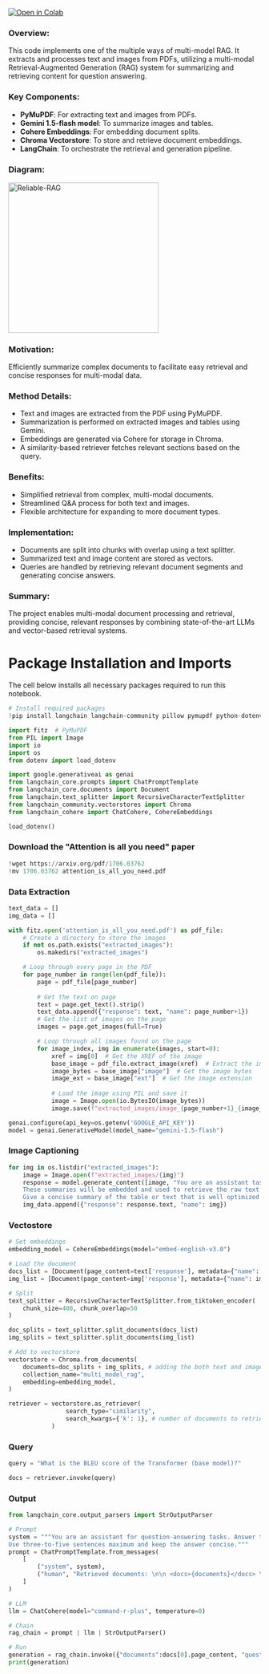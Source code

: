 [![Open in Colab](https://colab.research.google.com/assets/colab-badge.svg)](https://colab.research.google.com/github/NirDiamant/RAG_Techniques/blob/main/all_rag_techniques/multi_model_rag_with_captioning.ipynb)

### Overview:
This code implements one of the multiple ways of multi-model RAG. It extracts and processes text and images from PDFs, utilizing a multi-modal Retrieval-Augmented Generation (RAG) system for summarizing and retrieving content for question answering.

### Key Components:
   - **PyMuPDF**: For extracting text and images from PDFs.
   - **Gemini 1.5-flash model**: To summarize images and tables.
   - **Cohere Embeddings**: For embedding document splits.
   - **Chroma Vectorstore**: To store and retrieve document embeddings.
   - **LangChain**: To orchestrate the retrieval and generation pipeline.

### Diagram:
   <img src="../images/multi_model_rag_with_captioning.svg" alt="Reliable-RAG" width="300">

### Motivation:
Efficiently summarize complex documents to facilitate easy retrieval and concise responses for multi-modal data.

### Method Details:
   - Text and images are extracted from the PDF using PyMuPDF.
   - Summarization is performed on extracted images and tables using Gemini.
   - Embeddings are generated via Cohere for storage in Chroma.
   - A similarity-based retriever fetches relevant sections based on the query.

### Benefits:
   - Simplified retrieval from complex, multi-modal documents.
   - Streamlined Q&A process for both text and images.
   - Flexible architecture for expanding to more document types.

### Implementation:
   - Documents are split into chunks with overlap using a text splitter.
   - Summarized text and image content are stored as vectors.
   - Queries are handled by retrieving relevant document segments and generating concise answers.

### Summary:
The project enables multi-modal document processing and retrieval, providing concise, relevant responses by combining state-of-the-art LLMs and vector-based retrieval systems.

# Package Installation and Imports

The cell below installs all necessary packages required to run this notebook.

```python
# Install required packages
!pip install langchain langchain-community pillow pymupdf python-dotenv
```

```python
import fitz  # PyMuPDF
from PIL import Image
import io
import os
from dotenv import load_dotenv

import google.generativeai as genai
from langchain_core.prompts import ChatPromptTemplate
from langchain_core.documents import Document
from langchain.text_splitter import RecursiveCharacterTextSplitter
from langchain_community.vectorstores import Chroma
from langchain_cohere import ChatCohere, CohereEmbeddings

load_dotenv()
```

### Download the "Attention is all you need" paper

```python
!wget https://arxiv.org/pdf/1706.03762
!mv 1706.03762 attention_is_all_you_need.pdf
```

### Data Extraction

```python
text_data = []
img_data = []
```

```python
with fitz.open('attention_is_all_you_need.pdf') as pdf_file:
    # Create a directory to store the images
    if not os.path.exists("extracted_images"):
        os.makedirs("extracted_images")

    # Loop through every page in the PDF
    for page_number in range(len(pdf_file)):
        page = pdf_file[page_number]
        
        # Get the text on page
        text = page.get_text().strip()
        text_data.append({"response": text, "name": page_number+1})
        # Get the list of images on the page
        images = page.get_images(full=True)

        # Loop through all images found on the page
        for image_index, img in enumerate(images, start=0):
            xref = img[0]  # Get the XREF of the image
            base_image = pdf_file.extract_image(xref)  # Extract the image
            image_bytes = base_image["image"]  # Get the image bytes
            image_ext = base_image["ext"]  # Get the image extension
            
            # Load the image using PIL and save it
            image = Image.open(io.BytesIO(image_bytes))
            image.save(f"extracted_images/image_{page_number+1}_{image_index+1}.{image_ext}")
```

```python
genai.configure(api_key=os.getenv('GOOGLE_API_KEY'))
model = genai.GenerativeModel(model_name="gemini-1.5-flash")
```

### Image Captioning

```python
for img in os.listdir("extracted_images"):
    image = Image.open(f"extracted_images/{img}")
    response = model.generate_content([image, "You are an assistant tasked with summarizing tables, images and text for retrieval. \
    These summaries will be embedded and used to retrieve the raw text or table elements \
    Give a concise summary of the table or text that is well optimized for retrieval. Table or text or image:"])
    img_data.append({"response": response.text, "name": img})
```

### Vectostore

```python
# Set embeddings
embedding_model = CohereEmbeddings(model="embed-english-v3.0")

# Load the document
docs_list = [Document(page_content=text['response'], metadata={"name": text['name']}) for text in text_data]
img_list = [Document(page_content=img['response'], metadata={"name": img['name']}) for img in img_data]

# Split
text_splitter = RecursiveCharacterTextSplitter.from_tiktoken_encoder(
    chunk_size=400, chunk_overlap=50
)

doc_splits = text_splitter.split_documents(docs_list)
img_splits = text_splitter.split_documents(img_list)
```

```python
# Add to vectorstore
vectorstore = Chroma.from_documents(
    documents=doc_splits + img_splits, # adding the both text and image splits
    collection_name="multi_model_rag",
    embedding=embedding_model,
)

retriever = vectorstore.as_retriever(
                search_type="similarity",
                search_kwargs={'k': 1}, # number of documents to retrieve
            )
```

### Query

```python
query = "What is the BLEU score of the Transformer (base model)?"
```

```python
docs = retriever.invoke(query)
```

### Output

```python
from langchain_core.output_parsers import StrOutputParser

# Prompt
system = """You are an assistant for question-answering tasks. Answer the question based upon your knowledge. 
Use three-to-five sentences maximum and keep the answer concise."""
prompt = ChatPromptTemplate.from_messages(
    [
        ("system", system),
        ("human", "Retrieved documents: \n\n <docs>{documents}</docs> \n\n User question: <question>{question}</question>"),
    ]
)

# LLM
llm = ChatCohere(model="command-r-plus", temperature=0)

# Chain
rag_chain = prompt | llm | StrOutputParser()

# Run
generation = rag_chain.invoke({"documents":docs[0].page_content, "question": query})
print(generation)
```
